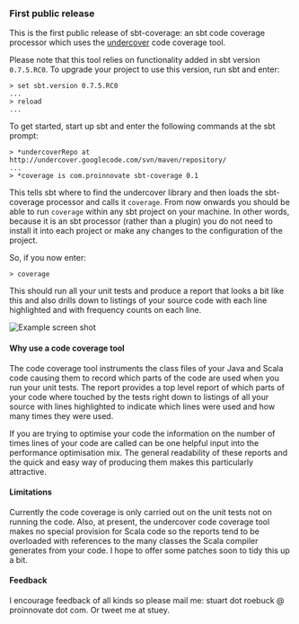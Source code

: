 ### First public release

This is the first public release of sbt-coverage: an sbt code coverage
processor which uses the [undercover](http://code.google.com/p/undercover/)
code coverage tool.

Please note that this tool relies on functionality added in sbt version
`0.7.5.RC0`.  To upgrade your project to use this version, run sbt and enter:

    > set sbt.version 0.7.5.RC0
    ...
    > reload
    ...

To get started, start up sbt and enter the following commands at the sbt
prompt:

    > *undercoverRepo at http://undercover.googlecode.com/svn/maven/repository/
    ...
    > *coverage is com.proinnovate sbt-coverage 0.1

This tells sbt where to find the undercover library and then loads the
sbt-coverage processor and calls it `coverage`.  From now onwards you should
be able to run `coverage` within any sbt project on your machine.  In other
words, because it is an sbt processor (rather than a plugin) you do not need
to install it into each project or make any changes to the configuration of 
the project.

So, if you now enter:

    > coverage

This should run all your unit tests and produce a report that looks a bit like
this and also drills down to listings of your source code with each line
highlighted and with frequency counts on each line.

![Example screen shot](http://farm3.static.flickr.com/2558/4109571846_5bc8da4cc3.jpg)

#### Why use a code coverage tool

The code coverage tool instruments the class files of your Java and Scala code
causing them to record which parts of the code are used when you run your
unit tests.  The report provides a top level report of which parts of your
code where touched by the tests right down to listings of all your source with
lines highlighted to indicate which lines were used and how many times they
were used.

If you are trying to optimise your code the information on the number of times
lines of your code are called can be one helpful input into the performance
optimisation mix.  The general readability of these reports and the quick and
easy way of producing them makes this particularly attractive.

#### Limitations

Currently the code coverage is only carried out on the unit tests not on
running the code.  Also, at present, the undercover code coverage tool makes
no special provision for Scala code so the reports tend to be overloaded with
references to the many classes the Scala compiler generates from your code.
I hope to offer some patches soon to tidy this up a bit.

#### Feedback

I encourage feedback of all kinds so please mail me: stuart dot roebuck @
proinnovate dot com.  Or tweet me at stuey.
